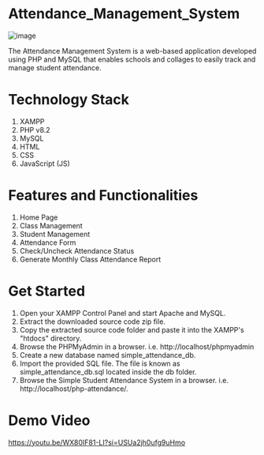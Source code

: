 # Attendance_Management_System

![image](https://github.com/user-attachments/assets/a2d03001-2663-472c-9e4b-e2ad9efb70af)

The Attendance Management System is a web-based application developed using PHP and MySQL that enables schools and collages to easily track and manage student attendance. 

# Technology Stack

1. XAMPP
2. PHP v8.2
3. MySQL
4. HTML
5. CSS
6. JavaScript (JS)

# Features and Functionalities

1. Home Page
2. Class Management
3. Student Management
4. Attendance Form
5. Check/Uncheck Attendance Status
6. Generate Monthly Class Attendance Report

# Get Started

1. Open your XAMPP Control Panel and start Apache and MySQL.
2. Extract the downloaded source code zip file.
3. Copy the extracted source code folder and paste it into the XAMPP's "htdocs" directory.
4. Browse the PHPMyAdmin in a browser. i.e. http://localhost/phpmyadmin
5. Create a new database named simple_attendance_db.
6. Import the provided SQL file. The file is known as simple_attendance_db.sql located inside the db folder.
7. Browse the Simple Student Attendance System in a browser. i.e. http://localhost/php-attendance/.
   
# Demo Video
https://youtu.be/WX80IF81-LI?si=USUa2jh0ufg9uHmo



